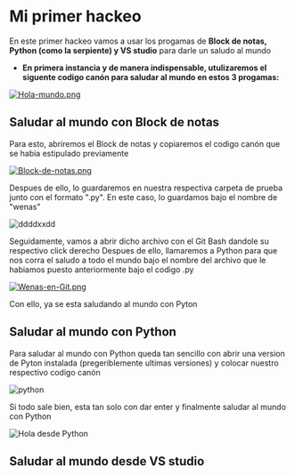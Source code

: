 # Mi primer hackeo
En este primer hackeo vamos a usar los progamas de **Block de notas, Python (como la serpiente) y VS studio** para darle un saludo al mundo 


- **En primera instancia y de manera indispensable, utulizaremos el siguente codigo canón para saludar al mundo en estos 3 progamas:**

[![Hola-mundo.png](https://i.postimg.cc/YC85pR97/Hola-mundo.png)](https://postimg.cc/VJrGgjnZ)


## Saludar al mundo con Block de notas

Para esto, abriremos el Block de notas y copiaremos el codigo canón que se habia estipulado previamente 

[![Block-de-notas.png](https://i.postimg.cc/Rh9dJrsD/Block-de-notas.png)](https://postimg.cc/YGnYTPw6)

Despues de ello, lo guardaremos en nuestra respectiva carpeta de prueba junto con el formato ".py". En este caso, lo guardamos bajo el nombre de "wenas"

![ddddxxdd](https://github.com/AnonymusconH/Miprimerhackeo/assets/142249565/2774d791-24a0-4ec3-a94d-5a493d519500)



Seguidamente, vamos a abrir dicho archivo con el Git Bash dandole su respectivo click derecho
Despues de ello, llamaremos a Python para que nos corra el saludo a todo el mundo bajo el nombre del archivo que le habiamos puesto anteriormente bajo el codigo .py

[![Wenas-en-Git.png](https://i.postimg.cc/13LjRdQL/Wenas-en-Git.png)](https://postimg.cc/RWLRXXqR)

Con ello, ya se esta saludando al mundo con Pyton

## Saludar al mundo con Python

Para saludar al mundo con Python queda tan sencillo con abrir una version de Pyton instalada (pregeriblemente ultimas versiones) y colocar nuestro respectivo codigo canón

![python](https://github.com/AnonymusconH/Miprimerhackeo/assets/142249565/725e4473-16ae-40bd-91b5-5d46f05b6053)

Si todo sale bien, esta tan solo con dar enter y finalmente saludar al mundo con Python

![Hola desde Python](https://github.com/AnonymusconH/Miprimerhackeo/assets/142249565/e4737a30-9ea5-4ec8-9edc-e515688f7ad2)


## Saludar al mundo desde VS studio




